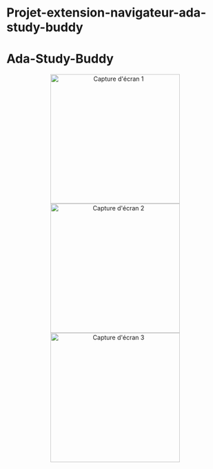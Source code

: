 # Projet-extension-navigateur-ada-study-buddy
# Ada-Study-Buddy

<p align="center">
  <img src="https://res.cloudinary.com/dbu3ntrbw/image/upload/v1729239279/gr6e2e7chivmcl7sm9h6.png" alt="Capture d'écran 1" width="300"/>
  <img src="https://res.cloudinary.com/dbu3ntrbw/image/upload/v1729239279/zgcbg8mw3sikc6f3bzfj.png" alt="Capture d'écran 2" width="300"/>
  <img src="https://res.cloudinary.com/dbu3ntrbw/image/upload/v1729239279/obpihxwzibl2nxklzqyb.png" alt="Capture d'écran 3" width="300"/>
</p>
<!-- ### Capture d'écran 1
![Capture d'écran 1](https://res.cloudinary.com/dbu3ntrbw/image/upload/v1729239279/gr6e2e7chivmcl7sm9h6.png)
### Capture d'écran 2
![Capture d'écran 2](https://res.cloudinary.com/dbu3ntrbw/image/upload/v1729239279/zgcbg8mw3sikc6f3bzfj.png)
### Capture d'écran 3
![Capture d'écran 3](https://res.cloudinary.com/dbu3ntrbw/image/upload/v1729239279/obpihxwzibl2nxklzqyb.png) -->


